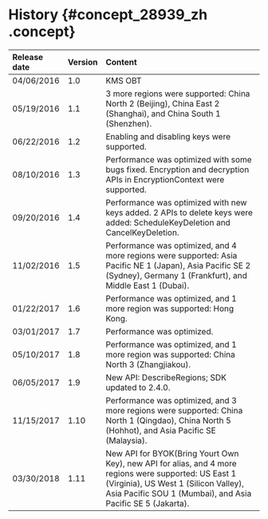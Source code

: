 # History {#concept_28939_zh .concept}

|Release date|Version|Content|
|:-----------|:------|:------|
|04/06/2016|1.0|KMS OBT|
|05/19/2016|1.1|3 more regions were supported: China North 2 \(Beijing\), China East 2 \(Shanghai\), and China South 1 \(Shenzhen\).|
|06/22/2016|1.2|Enabling and disabling keys were supported.|
|08/10/2016|1.3|Performance was optimized with some bugs fixed. Encryption and decryption APIs in EncryptionContext were supported.|
|09/20/2016|1.4|Performance was optimized with new keys added. 2 APIs to delete keys were added: ScheduleKeyDeletion and CancelKeyDeletion.|
|11/02/2016|1.5|Performance was optimized, and 4 more regions were supported: Asia Pacific NE 1 \(Japan\), Asia Pacific SE 2 \(Sydney\), Germany 1 \(Frankfurt\), and Middle East 1 \(Dubai\).|
|01/22/2017|1.6|Performance was optimized, and 1 more region was supported: Hong Kong.|
|03/01/2017|1.7|Performance was optimized.|
|05/10/2017|1.8|Performance was optimized, and 1 more region was supported: China North 3 \(Zhangjiakou\).|
|06/05/2017|1.9|New API: DescribeRegions; SDK updated to 2.4.0.|
|11/15/2017|1.10|Performance was optimized, and 3 more regions were supported: China North 1 \(Qingdao\), China North 5 \(Hohhot\), and Asia Pacific SE \(Malaysia\).|
|03/30/2018|1.11|New API for BYOK\(Bring Yourt Own Key\), new API for alias, and 4 more regions were supported: US East 1 \(Virginia\), US West 1 \(Silicon Valley\), Asia Pacific SOU 1 \(Mumbai\), and Asia Pacific SE 5 \(Jakarta\).|

